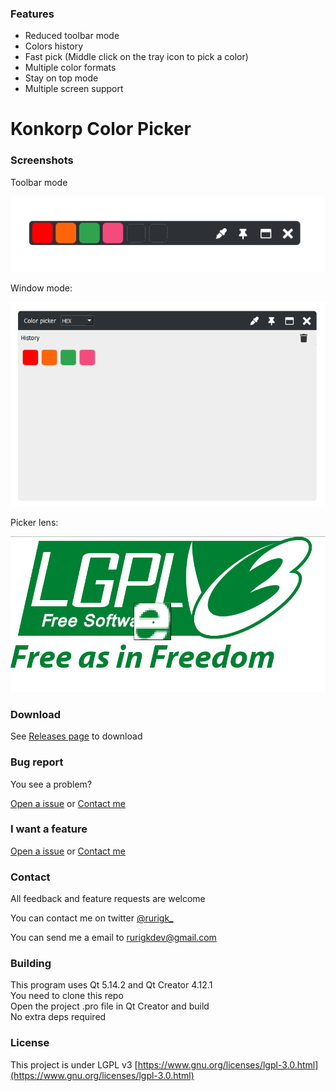 ### Features

- Reduced toolbar mode
- Colors history
- Fast pick (Middle click on the tray icon to pick a color)
- Multiple color formats
- Stay on top mode
- Multiple screen support

# Konkorp Color Picker

### Screenshots

Toolbar mode

![Toolbar mode](https://raw.githubusercontent.com/rurigk/colorpicker/master/screenshots/toolbar.png)

Window mode:

![Normal mode](https://raw.githubusercontent.com/rurigk/colorpicker/master/screenshots/normal.png)

Picker lens:

![Picker mode](https://raw.githubusercontent.com/rurigk/colorpicker/master/screenshots/picker.png)

### Download

See [Releases page](https://github.com/rurigk/colorpicker/releases "Releases") to download

### Bug report
You see a problem?

[Open a issue](https://github.com/rurigk/colorpicker/issues) or [Contact me](#Contact) 

### I want a feature
[Open a issue](https://github.com/rurigk/colorpicker/issues) or [Contact me](#Contact) 

### Contact
All feedback and feature requests are welcome

You can contact me on twitter [@rurigk_](https://twitter.com/rurigk_ "Rurigk on twitter")

You can send me a email to [rurigkdev@gmail.com](mailto:rurigkdev@gmail.com)

### Building
This program uses Qt 5.14.2 and Qt Creator 4.12.1     
You need to clone this repo     
Open the project .pro file in Qt Creator and build     
No extra deps required     

### License
This project is under LGPL v3 [https://www.gnu.org/licenses/lgpl-3.0.html](https://www.gnu.org/licenses/lgpl-3.0.html)

